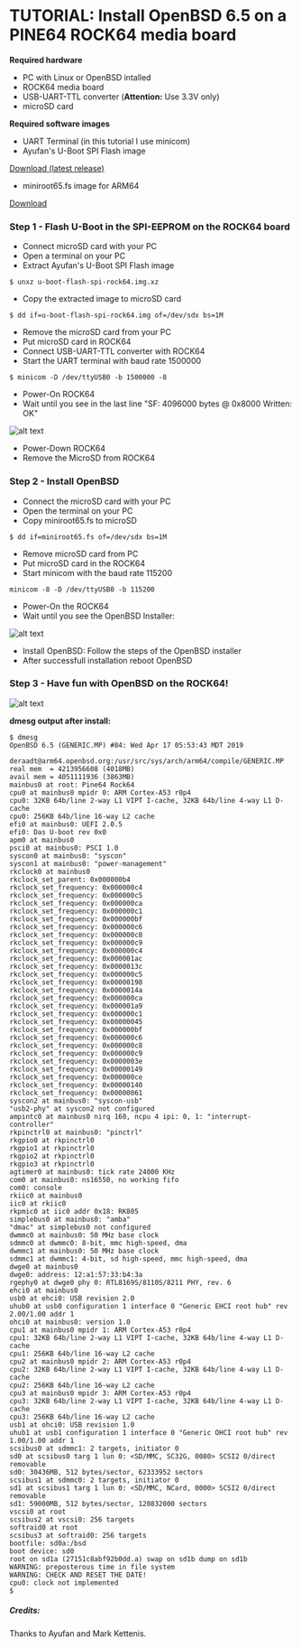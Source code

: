 # TUTORIAL: Install OpenBSD 6.5 on a PINE64 ROCK64 media board 

**Required hardware**

* PC with Linux or OpenBSD intalled
* ROCK64 media board
* USB-UART-TTL converter (**Attention:** Use 3.3V only)
* microSD card

**Required software images**

* UART Terminal (in this tutorial I use minicom)
* Ayufan's U-Boot SPI Flash image

[Download (latest release)](https://github.com/ayufan-rock64/linux-u-boot/releases/download/2017.09-rockchip-ayufan-1045-g9922d32c04/u-boot-flash-spi-rock64.img.xz)
* miniroot65.fs image for ARM64

[Download](https://ftp2.eu.openbsd.org/pub/OpenBSD/6.5/arm64/miniroot65.fs)

### Step 1 - Flash U-Boot in the SPI-EEPROM on the ROCK64 board 

* Connect microSD card with your PC
* Open a terminal on your PC
* Extract Ayufan's U-Boot SPI Flash image
```
$ unxz u-boot-flash-spi-rock64.img.xz
```
* Copy the extracted image to microSD card
```
$ dd if=u-boot-flash-spi-rock64.img of=/dev/sdx bs=1M
```
* Remove the microSD card from your PC
* Put microSD card in ROCK64
* Connect USB-UART-TTL converter with ROCK64
* Start the UART terminal with baud rate 1500000
```
$ minicom -D /dev/ttyUSB0 -b 1500000 -8
```
* Power-On ROCK64
* Wait until you see in the last line "SF: 4096000 bytes @ 0x8000 Written: OK"

![alt text](https://github.com/krjdev/rock64_openbsd/blob/master/img/spi_flash.png)

* Power-Down ROCK64
* Remove the MicroSD from ROCK64

### Step 2 - Install OpenBSD

* Connect the microSD card with your PC
* Open the terminal on your PC
* Copy miniroot65.fs to microSD

```
$ dd if=miniroot65.fs of=/dev/sdx bs=1M
```

* Remove microSD card from PC
* Put microSD card in the ROCK64
* Start minicom with the baud rate 115200
```
minicom -8 -D /dev/ttyUSB0 -b 115200
```
* Power-On the ROCK64
* Wait until you see the OpenBSD Installer:

![alt text](https://github.com/krjdev/rock64_openbsd/blob/master/img/openbsd_installer.png)

* Install OpenBSD: Follow the steps of the OpenBSD installer
* After successfull installation reboot OpenBSD

### Step 3 - Have fun with OpenBSD on the ROCK64!

![alt text](https://github.com/krjdev/rock64_openbsd/blob/master/img/openbsd_welcome.png)

**dmesg output after install:**

```
$ dmesg
OpenBSD 6.5 (GENERIC.MP) #84: Wed Apr 17 05:53:43 MDT 2019
    deraadt@arm64.openbsd.org:/usr/src/sys/arch/arm64/compile/GENERIC.MP
real mem  = 4213956608 (4018MB)
avail mem = 4051111936 (3863MB)
mainbus0 at root: Pine64 Rock64
cpu0 at mainbus0 mpidr 0: ARM Cortex-A53 r0p4
cpu0: 32KB 64b/line 2-way L1 VIPT I-cache, 32KB 64b/line 4-way L1 D-cache
cpu0: 256KB 64b/line 16-way L2 cache
efi0 at mainbus0: UEFI 2.0.5
efi0: Das U-boot rev 0x0
apm0 at mainbus0
psci0 at mainbus0: PSCI 1.0
syscon0 at mainbus0: "syscon"
syscon1 at mainbus0: "power-management"
rkclock0 at mainbus0
rkclock_set_parent: 0x000000b4
rkclock_set_frequency: 0x000000c4
rkclock_set_frequency: 0x000000c5
rkclock_set_frequency: 0x000000ca
rkclock_set_frequency: 0x000000c1
rkclock_set_frequency: 0x000000bf
rkclock_set_frequency: 0x000000c6
rkclock_set_frequency: 0x000000c8
rkclock_set_frequency: 0x000000c9
rkclock_set_frequency: 0x000000c4
rkclock_set_frequency: 0x000001ac
rkclock_set_frequency: 0x0000013c
rkclock_set_frequency: 0x000000c5
rkclock_set_frequency: 0x00000198
rkclock_set_frequency: 0x0000014a
rkclock_set_frequency: 0x000000ca
rkclock_set_frequency: 0x000001a9
rkclock_set_frequency: 0x000000c1
rkclock_set_frequency: 0x00000045
rkclock_set_frequency: 0x000000bf
rkclock_set_frequency: 0x000000c6
rkclock_set_frequency: 0x000000c8
rkclock_set_frequency: 0x000000c9
rkclock_set_frequency: 0x0000003e
rkclock_set_frequency: 0x00000149
rkclock_set_frequency: 0x000000ce
rkclock_set_frequency: 0x00000140
rkclock_set_frequency: 0x00000061
syscon2 at mainbus0: "syscon-usb"
"usb2-phy" at syscon2 not configured
ampintc0 at mainbus0 nirq 160, ncpu 4 ipi: 0, 1: "interrupt-controller"
rkpinctrl0 at mainbus0: "pinctrl"
rkgpio0 at rkpinctrl0
rkgpio1 at rkpinctrl0
rkgpio2 at rkpinctrl0
rkgpio3 at rkpinctrl0
agtimer0 at mainbus0: tick rate 24000 KHz
com0 at mainbus0: ns16550, no working fifo
com0: console
rkiic0 at mainbus0
iic0 at rkiic0
rkpmic0 at iic0 addr 0x18: RK805
simplebus0 at mainbus0: "amba"
"dmac" at simplebus0 not configured
dwmmc0 at mainbus0: 50 MHz base clock
sdmmc0 at dwmmc0: 8-bit, mmc high-speed, dma
dwmmc1 at mainbus0: 50 MHz base clock
sdmmc1 at dwmmc1: 4-bit, sd high-speed, mmc high-speed, dma
dwge0 at mainbus0
dwge0: address: 12:a1:57:33:b4:3a
rgephy0 at dwge0 phy 0: RTL8169S/8110S/8211 PHY, rev. 6
ehci0 at mainbus0
usb0 at ehci0: USB revision 2.0
uhub0 at usb0 configuration 1 interface 0 "Generic EHCI root hub" rev 2.00/1.00 addr 1
ohci0 at mainbus0: version 1.0
cpu1 at mainbus0 mpidr 1: ARM Cortex-A53 r0p4
cpu1: 32KB 64b/line 2-way L1 VIPT I-cache, 32KB 64b/line 4-way L1 D-cache
cpu1: 256KB 64b/line 16-way L2 cache
cpu2 at mainbus0 mpidr 2: ARM Cortex-A53 r0p4
cpu2: 32KB 64b/line 2-way L1 VIPT I-cache, 32KB 64b/line 4-way L1 D-cache
cpu2: 256KB 64b/line 16-way L2 cache
cpu3 at mainbus0 mpidr 3: ARM Cortex-A53 r0p4
cpu3: 32KB 64b/line 2-way L1 VIPT I-cache, 32KB 64b/line 4-way L1 D-cache
cpu3: 256KB 64b/line 16-way L2 cache
usb1 at ohci0: USB revision 1.0
uhub1 at usb1 configuration 1 interface 0 "Generic OHCI root hub" rev 1.00/1.00 addr 1
scsibus0 at sdmmc1: 2 targets, initiator 0
sd0 at scsibus0 targ 1 lun 0: <SD/MMC, SC32G, 0080> SCSI2 0/direct removable
sd0: 30436MB, 512 bytes/sector, 62333952 sectors
scsibus1 at sdmmc0: 2 targets, initiator 0
sd1 at scsibus1 targ 1 lun 0: <SD/MMC, NCard, 0000> SCSI2 0/direct removable
sd1: 59000MB, 512 bytes/sector, 120832000 sectors
vscsi0 at root
scsibus2 at vscsi0: 256 targets
softraid0 at root
scsibus3 at softraid0: 256 targets
bootfile: sd0a:/bsd
boot device: sd0
root on sd1a (27151c8abf92b0dd.a) swap on sd1b dump on sd1b
WARNING: preposterous time in file system
WARNING: CHECK AND RESET THE DATE!
cpu0: clock not implemented
$
```

##### Credits:

Thanks to Ayufan and Mark Kettenis.
